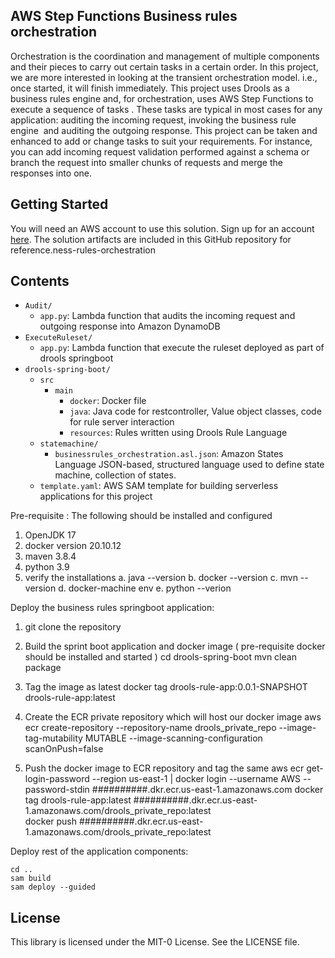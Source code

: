 ## AWS Step Functions Business rules orchestration

Orchestration is the coordination and management of multiple components and their pieces to carry out certain tasks in a certain order. In this project, we are more interested in looking at the transient orchestration model. i.e., once started, it will finish immediately. This project uses Drools as a business rules engine and, for orchestration, uses AWS Step Functions to execute a sequence of tasks . These tasks are typical in most cases for any application: auditing the incoming request, invoking the business rule engine  and auditing the outgoing response. This project can be taken and enhanced to add or change tasks to suit your requirements. For instance, you can add incoming request validation performed against a schema or branch the request into smaller chunks of requests and merge the responses into one. 

## Getting Started

You will need an AWS account to use this solution. Sign up for an account [here](https://aws.amazon.com/). The solution artifacts are included in this GitHub repository for reference.ness-rules-orchestration

## Contents

* `Audit/`
  * `app.py`: Lambda function that audits the incoming request and outgoing response into Amazon DynamoDB
* `ExecuteRuleset/`
  * `app.py`: Lambda function that execute the ruleset deployed as part of drools springboot
* `drools-spring-boot/`
    * `src`
      * `main`
        * `docker`: Docker file 
        * `java`: Java code for restcontroller, Value object classes, code for rule server interaction
        * `resources`: Rules written using Drools Rule Language    
  * `statemachine/`
    * `businessrules_orchestration.asl.json`: Amazon States Language JSON-based, structured language used to define state machine, collection of states.
  * `template.yaml`: AWS SAM template for building serverless applications for this project
    


Pre-requisite :
  The following should be installed and configured
  1. OpenJDK 17
  2. docker version 20.10.12 
  3. maven 3.8.4
  4. python 3.9
  5. verify the installations 
      a. java --version
      b. docker --version
      c. mvn --version
      d. docker-machine env
      e. python --verion


Deploy the business rules springboot application: 

 1. git clone the repository
 
 2.  Build the sprint boot application and docker image ( pre-requisite docker should be installed and started )
        cd drools-spring-boot
        mvn clean package
   
 3. Tag the image as latest
    docker tag drools-rule-app:0.0.1-SNAPSHOT drools-rule-app:latest

 4. Create the ECR private repository which will host our docker image
    aws ecr create-repository --repository-name drools_private_repo --image-tag-mutability MUTABLE --image-scanning-configuration scanOnPush=false

 5. Push the docker image to ECR repository and tag the same 
    aws ecr get-login-password --region us-east-1 | docker login --username AWS --password-stdin ##########.dkr.ecr.us-east-1.amazonaws.com
    docker tag drools-rule-app:latest  ##########.dkr.ecr.us-east-1.amazonaws.com/drools_private_repo:latest    
    docker push ##########.dkr.ecr.us-east-1.amazonaws.com/drools_private_repo:latest

Deploy rest of the application components:

    cd ..
    sam build
    sam deploy --guided




## License

This library is licensed under the MIT-0 License. See the LICENSE file.

